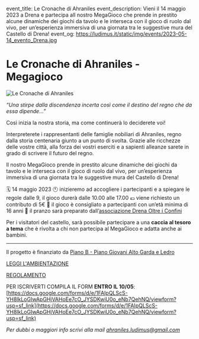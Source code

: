 event_title: Le Cronache di Ahraniles
event_description: Vieni il 14 maggio 2023 a Drena e partecipa all nostro MegaGioco che prende in prestito alcune dinamiche dei giochi da tavolo e le interseca con il gioco di ruolo dal vivo, per un’esperienza immersiva di una giornata tra le suggestive mura del Castello di Drena!
event_og: https://ludimus.it/static/img/events/2023-05-14_evento_Drena.jpg

# Le Cronache di Ahraniles - Megagioco

![Le Cronache di Ahraniles](https://ludimus.it/static/img/events/2023-05-14_evento_Drena.jpg)

_“Una stirpe dalla discendenza incerta così come il destino del regno che da essa dipende...”_

Così inizia la nostra storia, ma come continuerà lo deciderete voi!

Interpreterete i rappresentanti delle famiglie nobiliari di Ahraniles, regno dalla storia centenaria giunto a un punto di svolta. Grazie alle ricchezze delle vostre città, alla forza dei vostri eserciti e a sapienti alleanze sarete in grado di scrivere il futuro del regno.

Il nostro MegaGioco prende in prestito alcune dinamiche dei giochi da tavolo e le interseca con il gioco di ruolo dal vivo, per un’esperienza immersiva di una giornata tra le suggestive mura del Castello di Drena!

🗓️ 14 maggio 2023
🕚 inizieremo ad accogliere i partecipanti e a spiegare le regole dalle 9, il gioco durerà dalle 10.00 alle 17.00
💶 viene richiesto un contributo di 5€
🧑 il gioco è consigliato a partecipanti con un’età minima di 16 anni
🍔 il pranzo sarà preparato dall’[associazione Drena Oltre i Confini](https://m.facebook.com/doc.drena)

Per i visitatori del castello, sarà possibile partecipare a una **caccia al tesoro a tema** che è rivolta a chi non partecipa al MegaGioco e adatta anche ai bambini.

---

Il progetto è finanziato da [Piano B - Piano Giovani Alto Garda e Ledro](https://www.pianob.cloud/)

[LEGGI L'AMBIENTAZIONE](https://ludimus.it/cronache-ahraniles.html)

[REGOLAMENTO](https://drive.google.com/file/d/1kRUFfOJAw2INJ-loClF_0okZrsfW3NwS/view?usp=sharing)

PER ISCRIVERTI COMPILA IL FORM **ENTRO IL 10/05**: [https://docs.google.com/forms/d/e/1FAIpQLScS-YH8lkLoGIwApGHjVAHoEe7cO_JYSDKwiU0o_eNb7QehNQ/viewform?usp=sf_link](https://docs.google.com/forms/d/e/1FAIpQLScS-YH8lkLoGIwApGHjVAHoEe7cO_JYSDKwiU0o_eNb7QehNQ/viewform?usp=sf_link)

_Per dubbi o maggiori info scrivi alla mail [ahraniles.ludimus@gmail.com](mailto:ahraniles.ludimus@gmail.com)_
